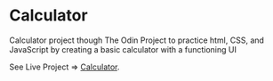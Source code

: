# Calculator
Calculator project though The Odin Project to practice html, CSS, and JavaScript by creating a basic calculator with a functioning UI


See Live Project => [Calculator](https://damon-thomas.github.io/Calculator/).